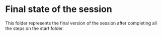 # Final state of the session
This folder represents the final version of the session after completing all the steps on the start folder.